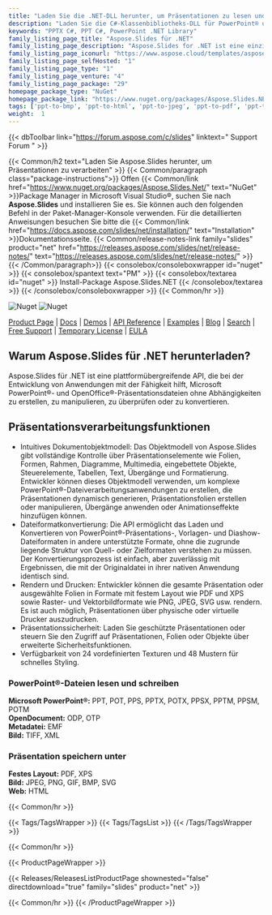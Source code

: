 ```yaml
---
title: "Laden Sie die .NET-DLL herunter, um Präsentationen zu lesen und zu bearbeiten | Aspose.Folien"
description: "Laden Sie die C#-Klassenbibliotheks-DLL für PowerPoint® und OpenOffice® Slides & Presentations herunter, die mit DOM, Konvertierung, Rendering, Drucken und Sicherheit über die .NET-API funktioniert."
keywords: "PPTX C#, PPT C#, PowerPoint .NET Library"
family_listing_page_title: "Aspose.Slides für .NET"
family_listing_page_description: "Aspose.Slides for .NET ist eine einzigartige Präsentationsverarbeitungs-API, die es jeder .NET-Anwendung ermöglicht, PowerPoint-Präsentationen zu lesen, zu schreiben, zu ändern und zu konvertieren. Als eigenständige API benötigt Aspose.Slides für .NET weder Microsoft PowerPoint noch Office Automation"
family_listing_page_iconurl: "https://www.aspose.cloud/templates/aspose/App_Themes/V3/images/slides/272x272/aspose_slides-for-net-min.png"
family_listing_page_selfHosted: "1"
family_listing_page_type: "1"
family_listing_page_venture: "4"
family_listing_page_package: "29"
homepage_package_type: "NuGet"
homepage_package_link: "https://www.nuget.org/packages/Aspose.Slides.NET/"
tags: ['ppt-to-bmp', 'ppt-to-html', 'ppt-to-jpeg', 'ppt-to-pdf', 'ppt-to-png', 'ppt-to-svg', 'ppt-to-image','presentation-to-bmp', 'presentation-to-html', 'presentation-to-jpeg', 'presentation-to-pdf', 'presentation-to-png', 'presentation-to-svg', 'presentation-to-image', 'pptx-to-bmp', 'pptx-to-html', 'pptx-to-jpeg', 'pptx-to-pdf', 'pptx-to-png', 'pptx-to-svg', 'pptx-to-image', 'ppt-to-pptx', 'powerpoint-to-pdf', 'pptx-to-tiff', 'powerpoint-to-xps', 'pptx-to-xps', 'powerpoint-to-tiff', 'powerpoint-to-html', 'slide-to-html']
weight:  1
---
```


{{< dbToolbar link="https://forum.aspose.com/c/slides" linktext=" Support Forum " >}}

{{< Common/h2 text="Laden Sie Aspose.Slides herunter, um Präsentationen zu verarbeiten"  >}}
{{< Common/paragraph class="package-instructions">}}
Offen
{{< Common/link href="https://www.nuget.org/packages/Aspose.Slides.Net/" text="NuGet"  >}}Package Manager in Microsoft Visual Studio®, suchen Sie nach <b>Aspose.Slides</b> und installieren Sie es. Sie können auch den folgenden Befehl in der Paket-Manager-Konsole verwenden. Für die detaillierten Anweisungen besuchen Sie bitte die
{{< Common/link href="https://docs.aspose.com/slides/net/installation/" text="Installation"  >}}Dokumentationsseite.
{{< Common/release-notes-link family="slides" product="net" href="https://releases.aspose.com/slides/net/release-notes/" text="https://releases.aspose.com/slides/net/release-notes/"  >}}
{{< /Common/paragraph>}}
{{< consolebox/consoleboxwrapper id="nuget" >}}
       {{< consolebox/spantext text="PM" >}}
       {{< consolebox/textarea id="nuget" >}} Install-Package Aspose.Slides.NET {{< /consolebox/textarea >}}
{{< /consolebox/consoleboxwrapper >}}
{{< Common/hr >}}

![Nuget](https://img.shields.io/nuget/v/Aspose.Slides.NET) ![Nuget](https://img.shields.io/nuget/dt/Aspose.Slides.NET?label=nuget%20downloads)

[Product Page](https://products.aspose.com/slides/net/) | [Docs](https://docs.aspose.com/slides/net/) | [Demos](https://products.aspose.app/slides/family) | [API Reference](https://reference.aspose.com/slides/net/) | [Examples](https://github.com/aspose-slides/Aspose.Slides-for-.NET) | [Blog](https://blog.aspose.com/category/slides/) | [Search](https://search.aspose.com/) | [Free Support](https://forum.aspose.com/c/slides) | [Temporary License](https://purchase.aspose.com/temporary-license) | [EULA](https://about.aspose.com/legal/eula/)

## Warum Aspose.Slides für .NET herunterladen?

Aspose.Slides für .NET ist eine plattformübergreifende API, die bei der Entwicklung von Anwendungen mit der Fähigkeit hilft, Microsoft PowerPoint®- und OpenOffice®-Präsentationsdateien ohne Abhängigkeiten zu erstellen, zu manipulieren, zu überprüfen oder zu konvertieren.

## Präsentationsverarbeitungsfunktionen

- Intuitives Dokumentobjektmodell: Das Objektmodell von Aspose.Slides gibt vollständige Kontrolle über Präsentationselemente wie Folien, Formen, Rahmen, Diagramme, Multimedia, eingebettete Objekte, Steuerelemente, Tabellen, Text, Übergänge und Formatierung. Entwickler können dieses Objektmodell verwenden, um komplexe PowerPoint®-Dateiverarbeitungsanwendungen zu erstellen, die Präsentationen dynamisch generieren, Präsentationsfolien erstellen oder manipulieren, Übergänge anwenden oder Animationseffekte hinzufügen können.
- Dateiformatkonvertierung: Die API ermöglicht das Laden und Konvertieren von PowerPoint®-Präsentations-, Vorlagen- und Diashow-Dateiformaten in andere unterstützte Formate, ohne die zugrunde liegende Struktur von Quell- oder Zielformaten verstehen zu müssen. Der Konvertierungsprozess ist einfach, aber zuverlässig mit Ergebnissen, die mit der Originaldatei in ihrer nativen Anwendung identisch sind.
- Rendern und Drucken: Entwickler können die gesamte Präsentation oder ausgewählte Folien in Formate mit festem Layout wie PDF und XPS sowie Raster- und Vektorbildformate wie PNG, JPEG, SVG usw. rendern. Es ist auch möglich, Präsentationen über physische oder virtuelle Drucker auszudrucken.
- Präsentationssicherheit: Laden Sie geschützte Präsentationen oder steuern Sie den Zugriff auf Präsentationen, Folien oder Objekte über erweiterte Sicherheitsfunktionen.
- Verfügbarkeit von 24 vordefinierten Texturen und 48 Mustern für schnelles Styling.

### PowerPoint®-Dateien lesen und schreiben

**Microsoft PowerPoint®:** PPT, POT, PPS, PPTX, POTX, PPSX, PPTM, PPSM, POTM\
**OpenDocument:** ODP, OTP\
**Metadatei:** EMF\
**Bild:** TIFF, XML

### Präsentation speichern unter

**Festes Layout:** PDF, XPS\
**Bild:** JPEG, PNG, GIF, BMP, SVG\
**Web:** HTML

{{< Common/hr >}}

{{< Tags/TagsWrapper >}}
 {{< Tags/TagsList >}}
{{< /Tags/TagsWrapper >}}

{{< Common/hr >}}

{{< ProductPageWrapper >}}
<!-- ReleasesListProductPage-->
   {{< Releases/ReleasesListProductPage shownested="false"  directdownload="true" family="slides" product="net" >}}
<!-- /ReleasesListProductPage-->
{{< Common/hr >}}
{{< /ProductPageWrapper >}}


